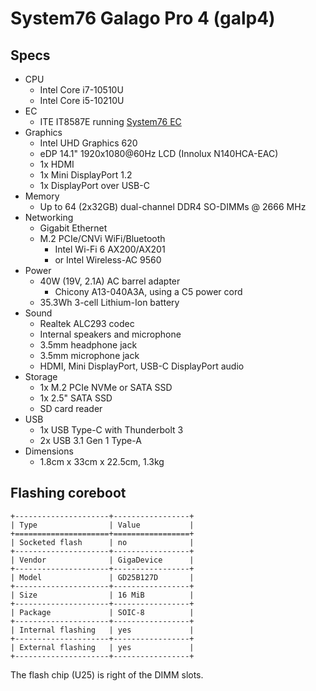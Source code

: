 # System76 Galago Pro 4 (galp4)

## Specs

- CPU
  - Intel Core i7-10510U
  - Intel Core i5-10210U
- EC
  - ITE IT8587E running [System76 EC](https://github.com/system76/ec)
- Graphics
  - Intel UHD Graphics 620
  - eDP 14.1" 1920x1080@60Hz LCD (Innolux N140HCA-EAC)
  - 1x HDMI
  - 1x Mini DisplayPort 1.2
  - 1x DisplayPort over USB-C
- Memory
  - Up to 64 (2x32GB) dual-channel DDR4 SO-DIMMs @ 2666 MHz
- Networking
  - Gigabit Ethernet
  - M.2 PCIe/CNVi WiFi/Bluetooth
    - Intel Wi-Fi 6 AX200/AX201
    - or Intel Wireless-AC 9560
- Power
  - 40W (19V, 2.1A) AC barrel adapter
    - Chicony A13-040A3A, using a C5 power cord
  - 35.3Wh 3-cell Lithium-Ion battery
- Sound
  - Realtek ALC293 codec
  - Internal speakers and microphone
  - 3.5mm headphone jack
  - 3.5mm microphone jack
  - HDMI, Mini DisplayPort, USB-C DisplayPort audio
- Storage
  - 1x M.2 PCIe NVMe or SATA SSD
  - 1x 2.5" SATA SSD
  - SD card reader
- USB
  - 1x USB Type-C with Thunderbolt 3
  - 2x USB 3.1 Gen 1 Type-A
- Dimensions
  - 1.8cm x 33cm x 22.5cm, 1.3kg

## Flashing coreboot

```eval_rst
+---------------------+-----------------+
| Type                | Value           |
+=====================+=================+
| Socketed flash      | no              |
+---------------------+-----------------+
| Vendor              | GigaDevice      |
+---------------------+-----------------+
| Model               | GD25B127D       |
+---------------------+-----------------+
| Size                | 16 MiB          |
+---------------------+-----------------+
| Package             | SOIC-8          |
+---------------------+-----------------+
| Internal flashing   | yes             |
+---------------------+-----------------+
| External flashing   | yes             |
+---------------------+-----------------+
```

The flash chip (U25) is right of the DIMM slots.
